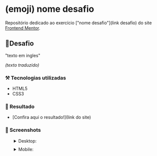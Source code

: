 # (emoji) nome desafio

Repositório dedicado ao exercício ["nome desafio"](link desafio) do site [Frontend Mentor](https://www.frontendmentor.io).

## 🎯Desafio

"texto em ingles"

*(texto traduzido)*

### ⚒️ Tecnologias utilizadas 
- HTML5
- CSS3

### 🤩 Resultado

- [Confira aqui o resultado!](link do site)

### 📸 Screenshots

<details style="margin-left: 28px;">
  <summary style="margin-bottom: 10px;">Desktop:</summary>
  
  <img src="" alt="Desktop solution screenshot" style="width: 400px;"></img>
     
</details>

<details style="margin-left: 28px;">
  <summary style="margin-bottom: 10px;">Mobile:</summary>
  
  <img src="" alt="Mobile solution screenshot" style="height: 400px;"></img>

</details>
